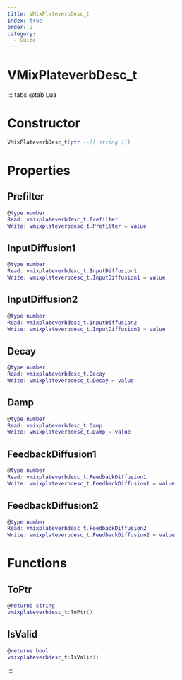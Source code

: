 ```yaml
---
title: VMixPlateverbDesc_t
index: true
order: 2
category:
  - Guide
---
```


# VMixPlateverbDesc_t

::: tabs
@tab Lua
# Constructor
```lua
VMixPlateverbDesc_t(ptr --[[ string ]])
```
# Properties
## Prefilter 
```lua
@type number
Read: vmixplateverbdesc_t.Prefilter
Write: vmixplateverbdesc_t.Prefilter = value
```
## InputDiffusion1 
```lua
@type number
Read: vmixplateverbdesc_t.InputDiffusion1
Write: vmixplateverbdesc_t.InputDiffusion1 = value
```
## InputDiffusion2 
```lua
@type number
Read: vmixplateverbdesc_t.InputDiffusion2
Write: vmixplateverbdesc_t.InputDiffusion2 = value
```
## Decay 
```lua
@type number
Read: vmixplateverbdesc_t.Decay
Write: vmixplateverbdesc_t.Decay = value
```
## Damp 
```lua
@type number
Read: vmixplateverbdesc_t.Damp
Write: vmixplateverbdesc_t.Damp = value
```
## FeedbackDiffusion1 
```lua
@type number
Read: vmixplateverbdesc_t.FeedbackDiffusion1
Write: vmixplateverbdesc_t.FeedbackDiffusion1 = value
```
## FeedbackDiffusion2 
```lua
@type number
Read: vmixplateverbdesc_t.FeedbackDiffusion2
Write: vmixplateverbdesc_t.FeedbackDiffusion2 = value
```
# Functions
## ToPtr
```lua
@returns string
vmixplateverbdesc_t:ToPtr()
```
## IsValid
```lua
@returns bool
vmixplateverbdesc_t:IsValid()
```

:::